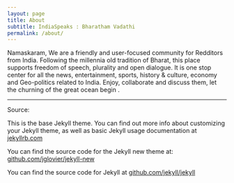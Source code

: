 ```yaml
---
layout: page
title: About
subtitle: IndiaSpeaks : Bharatham Vadathi
permalink: /about/
---
```


Namaskaram, 
We are a friendly and user-focused community for Redditors from India. Following the millennia old tradition of Bharat, this place supports freedom of speech, plurality and open dialogue. It is one stop center for all the news, entertainment, sports, history & culture, economy and Geo-politics related to India. Enjoy, collaborate and discuss them, let the churning of the great ocean begin .



---

Source:

This is the base Jekyll theme. You can find out more info about customizing your Jekyll theme, as well as basic Jekyll usage documentation at [jekyllrb.com](http://jekyllrb.com/)

You can find the source code for the Jekyll new theme at: [github.com/jglovier/jekyll-new](https://github.com/jglovier/jekyll-new)

You can find the source code for Jekyll at [github.com/jekyll/jekyll](https://github.com/jekyll/jekyll)
